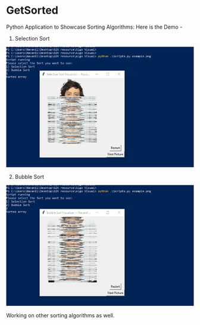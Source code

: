 # GetSorted

Python Application to Showcase Sorting Algorithms:
Here is the Demo - 

1) Selection Sort

![](SelSort.gif)

2) Bubble Sort

![](BubSort.gif)

Working on other sorting algorithms as well.
